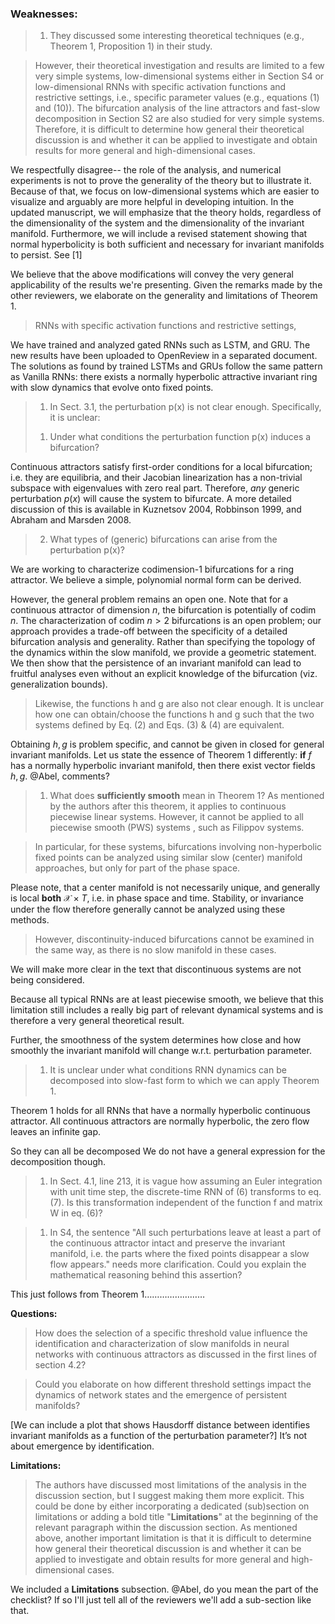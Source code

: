 ### Weaknesses:
> 1. They discussed some interesting theoretical techniques (e.g., Theorem 1, Proposition 1) in their study.

>However, their theoretical investigation and results are limited to a few very simple systems, low-dimensional systems either in Section S4 or low-dimensional RNNs with specific activation functions and restrictive settings, i.e., specific parameter values (e.g., equations (1) and (10)).
> The bifurcation analysis of the line attractors and fast-slow decomposition in Section S2 are also studied for very simple systems. Therefore, it is difficult to determine how general their theoretical discussion is and whether it can be applied to investigate and obtain results for more general and high-dimensional cases.

We respectfully disagree-- the role of the analysis, and numerical experiments is not to prove the generality of the theory but to illustrate it.
Because of that, we focus on low-dimensional systems which are easier to visualize and arguably are more helpful in developing intuition.
In the updated manuscript, we will emphasize that the theory holds, regardless of the dimensionality of the system and the dimensionality of the invariant manifold.
Furthermore, we will include a revised statement showing that normal hyperbolicity is both sufficient and necessary for invariant manifolds to persist. See [1]

We believe that the above modifications will convey the very general applicability of the results we're presenting.
Given the remarks made by the other reviewers, we elaborate on the generality and limitations of Theorem 1.

> RNNs with specific activation functions and restrictive settings,

We have trained and analyzed gated RNNs such as LSTM, and GRU.
The new results have been uploaded to OpenReview in a separated document.
The solutions as found by trained LSTMs and GRUs follow the same pattern as Vanilla RNNs:
there exists a normally hyperbolic attractive invariant ring with slow dynamics that evolve onto fixed points.


> 1. In Sect. 3.1, the perturbation p(x) is not clear enough. Specifically, it is unclear:
>1) Under what conditions the perturbation function p(x) induces a bifurcation?

Continuous attractors satisfy first-order conditions for a local bifurcation; i.e. they are equilibria, and their Jacobian linearization has a non-trivial subspace with eigenvalues with zero real part.
Therefore, *any* generic perturbation $p(x)$ will cause the system to bifurcate.
A more detailed discussion of this is available in Kuznetsov 2004, Robbinson 1999, and Abraham and Marsden 2008.

<!-- 1) For most CANs p(x) almost always induces a bifurcation. (Is it true that the only way to modify the dynamics such that there is not a bifurcation is via changing the level of attractiveness of the the continuous manifold?. In this sense “almost always” = measure zero of parameter space (?) For exact determination maybe Piotr’s ideas) -->
<!-- Piotr: I took a stab at writing it but I get too annoyed to phrase it well. The almost always is a bit different though--- for parametric systems it happens on a dense set of parameters. For the vector fields, I'm guessing a similar statement can be made but I can't recall the precise phrasing of it. -->

>2) What types of (generic) bifurcations can arise from the perturbation p(x)?

We are working to characterize codimension-1 bifurcations for a ring attractor. We believe a simple, polynomial normal form can be derived.

However, the general problem remains an open one. Note that for a continuous attractor of dimension $n$, the bifurcation is potentially of codim $n$.
The characterization of codim $n>2$ bifurcations is an open problem; our approach provides a trade-off between the specificity of a detailed bifurcation analysis and generality.
Rather than specifying the topology of the dynamics within the slow manifold, we provide a geometric statement.
We then show that the persistence of an invariant manifold can lead to fruitful analyses even without an explicit knowledge of the bifurcation (viz. generalization bounds).
<!-- Lastly, please recall that our results pose no restrictions on the dimensionality of the system or the continuous attractor. -->
<!-- 2) Any that are at most at epsilon distance from original system (C^1 topology) (Could you say / is it true that it will always be either no bifurcation, or a limit cycle or a slow manifold with fixed points?  I have that intuition but do not know if it is fair) -->

>Likewise, the functions h and g are also not clear enough. It is unclear how one can obtain/choose the functions h and g such that the two systems defined by Eq. (2) and Eqs. (3) & (4) are equivalent.

Obtaining $h,\,g$ is problem specific, and cannot be given in closed for general invariant manifolds.
Let us state the essence of Theorem 1 differently: **if** $f$ has a normally hyperbolic invariant manifold, then there exist vector fields $h,\,g$.
@Abel, comments?
<!-- 1) Under what conditions the perturbation function p(x) induces a bifurcation?

2) What types of (generic) bifurcations can arise from the perturbation p(x)? -->

<!-- 3) the functions h and g (how can one obtain/choose the functions h and g such that the two systems defined by Eq. (2) and Eqs. (3) & (4) are equivalent?) -->


<!-- 3)  h(x,y,\epsilon) -->

> 1. What does **sufficiently smooth** mean in Theorem 1? As mentioned by the authors after this theorem, it applies to continuous piecewise linear systems. However, it cannot be applied to all piecewise smooth (PWS) systems , such as Filippov systems.

>In particular, for these systems, bifurcations involving non-hyperbolic fixed points can be analyzed using similar slow (center) manifold approaches, but only for part of the phase space.

Please note, that a center manifold is not necessarily unique, and generally is local **both** $\mathcal{X} \times T$, i.e. in phase space and time.
Stability, or invariance under the flow therefore generally cannot be analyzed using these methods.

>However, discontinuity-induced bifurcations cannot be examined in the same way, as there is no slow manifold in these cases.

We will make more clear in the text that discontinuous systems are not being considered.

Because all typical RNNs are at least piecewise smooth, we believe that this limitation still includes a really big part of relevant dynamical systems and is therefore a very general theoretical result.

Further, the smoothness of the system determines how close and how smoothly the invariant manifold will change w.r.t. perturbation parameter.

>1. It is unclear under what conditions RNN dynamics can be decomposed into slow-fast form to which we can apply Theorem 1.

Theorem 1 holds for all RNNs that have a normally hyperbolic continuous attractor.
All continuous attractors are normally hyperbolic, the zero flow leaves an infinite gap.
<!-- (Can you say something on whether most CAs are normally hyperbolic? I have that intuition but do not know if it is fair) -->
So they can all be decomposed
We do not have a general expression for the decomposition though.

> 1. In Sect. 4.1, line 213, it is vague how assuming an Euler integration with unit time step, the discrete-time RNN of (6) transforms to eq. (7). Is this transformation independent of the function f and matrix W in eq. (6)?

> 1. In S4, the sentence "All such perturbations leave at least a part of the continuous attractor intact and preserve the invariant manifold, i.e. the parts where the fixed points disappear a slow flow appears." needs more clarification. Could you explain the mathematical reasoning behind this assertion?

This just follows from Theorem 1……………………

**Questions:**

>How does the selection of a specific threshold value influence the identification and characterization of slow manifolds in neural networks with continuous attractors as discussed in the first lines of section 4.2?

> Could you elaborate on how different threshold settings impact the dynamics of network states and the emergence of persistent manifolds?

[We can include a plot that shows Hausdorff distance between identifies invariant manifolds as a function of the perturbation parameter?]
It’s not about emergence by identification.

**Limitations:**

> The authors have discussed most limitations of the analysis in the discussion section, but I suggest making them more explicit. This could be done by either incorporating a dedicated (sub)section on limitations or adding a bold title "**Limitations**" at the beginning of the relevant paragraph within the discussion section.
> As mentioned above, another important limitation is that it is difficult to determine how general their theoretical discussion is and whether it can be applied to investigate and obtain results for more general and high-dimensional cases.

We included a **Limitations** subsection.
@Abel, do you mean the part of the checklist?
If so I'll just tell all of the reviewers we'll add a sub-section like that.